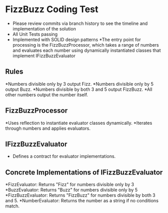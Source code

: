 # FizzBuzz Coding Test
* Please review commits via branch history to see the timeline and implementation of the solution
* All Unit Tests passing
* Implemented with SOLID design patterns
*The entry point for processing is the FizzBuzzProcessor, which takes a range of numbers and evaluates each number using dynamically instantiated classes that implement IFizzBuzzEvaluator
## Rules
*Numbers divisible only by 3 output Fizz.
*Numbers divisible only by 5 output Buzz.
*Numbers divisible by both 3 and 5 output FizzBuzz.
*All other numbers output the number itself.
## FizzBuzzProcessor 
*Uses reflection to instantiate evaluator classes dynamically.
*Iterates through numbers and applies evaluators.
## IFizzBuzzEvaluator 
* Defines a contract for evaluator implementations.
## Concrete Implementations of IFizzBuzzEvaluator
*FizzEvaluator: Returns "Fizz" for numbers divisible only by 3
*BuzzEvaluator: Returns "Buzz" for numbers divisible only by 5
*FizzBuzzEvaluator: Returns "FizzBuzz" for numbers divisible by both 3 and 5.
*NumberEvaluator: Returns the number as a string if no conditions match.

